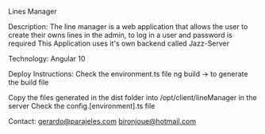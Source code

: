Lines Manager

Description:
 The line manager is a web application that allows the user to create their owns 
 lines in the admin, to log in a user and password is required
 This Application uses it's own backend called Jazz-Server


Technology:
 Angular 10


Deploy Instructions:
 Check the environment.ts file 
 ng build -> to generate the build file
 
 Copy the files generated in the dist folder into /opt/client/lineManager in the server
 Check the config.[environment].ts file


Contact:
 gerardo@parajeles.com
 bironjoue@hotmail.com
